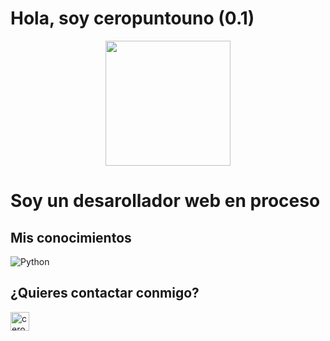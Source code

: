 # Hola, soy ceropuntouno (0.1)

<p align="center">

  <img src="blob:https://imgur.com/ce8e7943-34cb-46c3-9177-87860c385c4b" height="200" />
</p>

# Soy un desarollador web en proceso

## Mis conocimientos

<p align="left"> 

   <a>
    <img alt="Python" src="https://img.shields.io/badge/Python%20-%2314354C.svg?logo=python&logoColor=white">
  </a>
  &emsp;

## ¿Quieres contactar conmigo?
<p align="left">
  <a href="https://t.me/ceropuntounoo" target="blank"><img align="center"
      src="https://upload.wikimedia.org/wikipedia/commons/8/82/Telegram_logo.svg"
      alt="ceropuntounoo" height="30" width="auto" /></a>
</p>
